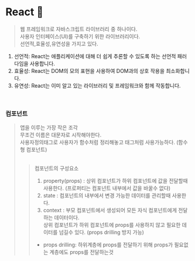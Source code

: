 # React :closed_book:
> 웹 프레임워크로 자바스크립트 라이브러리 중 하나이다.<br>
> 사용자 인터페이스(UI)를 구축하기 위한 라이브러리이다.<br>
> 선언적,효율성,유연성을 가지고 있다. <br>
1. 선언적: React는 애플리케이션에 대해 더 쉽게 추론할 수 있도록 하는 선언적 패러다임을 사용합니다.
2. 효율성: React는 DOM의 모의 표현을 사용하여 DOM과의 상호 작용을 최소화합니다.
3. 유연성: React는 이미 알고 있는 라이브러리 및 프레임워크와 함께 작동합니다.

<br>


### 컴포넌트 
> 앱을 이루는 가장 작은 조각<br>
> 무조건 이름은 대문자로 시작해야한다.<br>
> 사용자정의태그로 사용자가 함수처럼 정리해놓고 태그처럼 사용가능하다. (함수형 컴포넌트)<br><br>
>>컴포넌트의 구성요소<br>
>>1. property(props) : 상위 컴포넌트가 하위 컴포넌트에 값을 전달할때 사용한다. (프로퍼티는 컴포넌트 내부에서 값을 바꿀수 없다)
>>2. state : 컴포넌트의 내부에서 변경 가능한 데이터를 관리할때 사용한다.
>>3. context : 부모 컴포넌트에서 생성되어 모든 자식 컴포넌트에게 전달하는 데이터이다. <br> 
상위 컴포넌트가 하위 컴포넌트에 props를 사용하지 않고 필요한 데이터를 넘길수 있다. (props drilling 방지 가능) <br> 
>> * props drilling: 하위계층에 props를 전달하기 위해 props가 필요없는 계층에도 props를 전달하는것
```javascript


```
